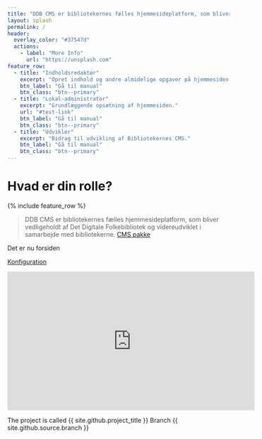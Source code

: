 ```yaml
---
title: "DDB CMS er bibliotekernes fælles hjemmesideplatform, som bliver vedligeholdt af Det Digitale Folkebibliotek og videreudviklet i samarbejde med bibliotekerne."
layout: splash
permalink: /
header:
  overlay_color: "#37547d"
  actions:
    - label: "More Info"
      url: "https://unsplash.com" 
feature_row:
  - title: "Indholdsredaktør"
    excerpt: "Opret indhold og andre almidelige opgaver på hjemmesiden."
    btn_label: "Gå til manual"
    btn_class: "btn--primary"
  - title: "Lokal-administrator"
    excerpt: "Grundlæggende opsætning af hjemmesiden."
    url: "#test-link"
    btn_label: "Gå til manual"
    btn_class: "btn--primary"
  - title: "Udvikler"
    excerpt: "Bidrag til udvikling af Bibliotekernes CMS."
    btn_label: "Gå til manual"
    btn_class: "btn--primary"
---
```


# Hvad er din rolle?
{% include feature_row %}

> DDB CMS er bibliotekernes fælles hjemmesideplatform, som bliver vedligeholdt af Det Digitale Folkebibliotek og videreudviklet i samarbejde med bibliotekerne.
> [CMS pakke](http://kramdown.gettalong.org)

Det er nu forsiden




[Konfiguration](konfiguration)

<iframe width="560" height="315" src="https://www.youtube.com/embed/dQw4w9WgXcQ" frameborder="0" allow="autoplay; encrypted-media" allowfullscreen></iframe>

The project is called {{ site.github.project_title }}
Branch {{ site.github.source.branch }}


